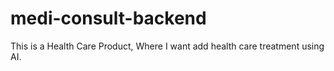 # medi-consult-backend
This is a Health Care Product, Where I want add health care treatment using AI. 
